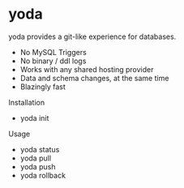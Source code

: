 # yoda

yoda provides a git-like experience for databases.

- No MySQL Triggers
- No binary / ddl logs
- Works with any shared hosting provider
- Data and schema changes, at the same time
- Blazingly fast


Installation

- yoda init

Usage

- yoda status
- yoda pull
- yoda push
- yoda rollback
